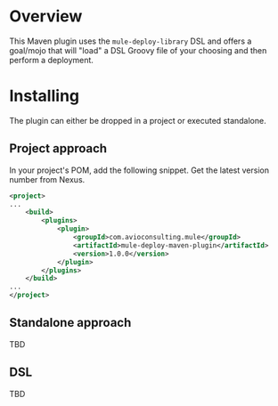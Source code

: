 # Overview

This Maven plugin uses the `mule-deploy-library` DSL and offers a goal/mojo that will "load" a DSL Groovy file of your choosing and then perform a deployment.

# Installing

The plugin can either be dropped in a project or executed standalone.

## Project approach

In your project's POM, add the following snippet. Get the latest version number from Nexus.

```xml
<project>
...
    <build>
        <plugins>
            <plugin>
                <groupId>com.avioconsulting.mule</groupId>
                <artifactId>mule-deploy-maven-plugin</artifactId>
                <version>1.0.0</version>
            </plugin>
        </plugins>
    </build>
...
</project>
```

## Standalone approach

TBD

## DSL

TBD
